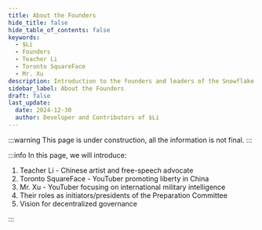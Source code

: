 ```yaml
---
title: About the Founders
hide_title: false
hide_table_of_contents: false
keywords:
  - $Li
  - Founders
  - Teacher Li
  - Toronto SquareFace
  - Mr. Xu
description: Introduction to the founders and leaders of the Snowflake Foundation
sidebar_label: About the Founders
draft: false
last_update:
  date: 2024-12-30
  author: Developer and Contributors of $Li
---
```


:::warning
This page is under construction, all the information is not final.
:::

:::info
In this page, we will introduce:

1. Teacher Li - Chinese artist and free-speech advocate
2. Toronto SquareFace - YouTuber promoting liberty in China
3. Mr. Xu - YouTuber focusing on international military intelligence
4. Their roles as initiators/presidents of the Preparation Committee
5. Vision for decentralized governance

:::
